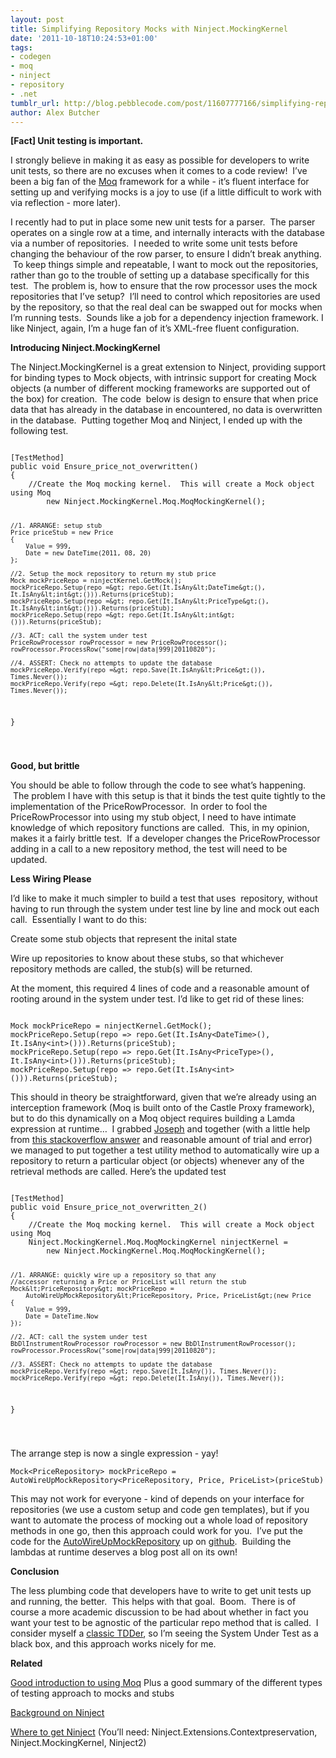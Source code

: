 ```yaml
---
layout: post
title: Simplifying Repository Mocks with Ninject.MockingKernel
date: '2011-10-18T10:24:53+01:00'
tags:
- codegen
- moq
- ninject
- repository
- .net
tumblr_url: http://blog.pebblecode.com/post/11607777166/simplifying-repository-mocks-with
author: Alex Butcher
---
```

<p><strong>[Fact] Unit testing is important.</strong></p>
<p>I strongly believe in making it as easy as possible for developers to write unit tests, so there are no excuses when it comes to a code review!  I&rsquo;ve been a big fan of the <a href="http://code.google.com/p/moq/wiki/QuickStart">Moq</a> framework for a while - it&rsquo;s fluent interface for setting up and verifying mocks is a joy to use (if a little difficult to work with via reflection - more later).  </p>
<p>I recently had to put in place some new unit tests for a parser.  The parser operates on a single row at a time, and internally interacts with the database via a number of repositories.  I needed to write some unit tests before changing the behaviour of the row parser, to ensure I didn&rsquo;t break anything.  To keep things simple and repeatable, I want to mock out the repositories, rather than go to the trouble of setting up a database specifically for this test.  The problem is, how to ensure that the row processor uses the mock repositories that I&rsquo;ve setup?  I&rsquo;ll need to control which repositories are used by the repository, so that the real deal can be swapped out for mocks when I&rsquo;m running tests.  Sounds like a job for a dependency injection framework. I like Ninject, again, I&rsquo;m a huge fan of it&rsquo;s XML-free fluent configuration.</p>
<p><strong>Introducing Ninject.MockingKernel</strong></p>
<p>The Ninject.MockingKernel is a great extension to Ninject, providing support for binding types to Mock objects, with intrinsic support for creating Mock objects (a number of different mocking frameworks are supported out of the box) for creation.  The code  below is design to ensure that when price data that has already in the database in encountered, no data is overwritten in the database.  Putting together Moq and Ninject, I ended up with the following test.</p>
<pre><code>
[TestMethod]
public void Ensure_price_not_overwritten()
{
    //Create the Moq mocking kernel.  This will create a Mock object using Moq
        new Ninject.MockingKernel.Moq.MoqMockingKernel();            

    //1. ARRANGE: setup stub
    Price priceStub = new Price
    {
        Value = 999,
        Date = new DateTime(2011, 08, 20)
    };

    //2. Setup the mock repository to return my stub price
    Mock mockPriceRepo = ninjectKernel.GetMock();
    mockPriceRepo.Setup(repo =&gt; repo.Get(It.IsAny&lt;DateTime&gt;(), It.IsAny&lt;int&gt;())).Returns(priceStub);
    mockPriceRepo.Setup(repo =&gt; repo.Get(It.IsAny&lt;PriceType&gt;(), It.IsAny&lt;int&gt;())).Returns(priceStub);
    mockPriceRepo.Setup(repo =&gt; repo.Get(It.IsAny&lt;int&gt;())).Returns(priceStub);

    //3. ACT: call the system under test
    PriceRowProcessor rowProcessor = new PriceRowProcessor();
    rowProcessor.ProcessRow("some|row|data|999|20110820");

    //4. ASSERT: Check no attempts to update the database
    mockPriceRepo.Verify(repo =&gt; repo.Save(It.IsAny&lt;Price&gt;()), Times.Never());
    mockPriceRepo.Verify(repo =&gt; repo.Delete(It.IsAny&lt;Price&gt;()), Times.Never());
}


</code></pre>
<p><strong>Good, but brittle</strong></p>
<p>You should be able to follow through the code to see what&rsquo;s happening.  The problem I have with this setup is that it binds the test quite tightly to the implementation of the PriceRowProcessor.  In order to fool the PriceRowProcessor into using my stub object, I need to have intimate knowledge of which repository functions are called.  This, in my opinion, makes it a fairly brittle test.  If a developer changes the PriceRowProcessor adding in a call to a new repository method, the test will need to be updated.  </p>
<p><strong>Less Wiring Please</strong></p>
<p>I&rsquo;d like to make it much simpler to build a test that uses  repository, without having to run through the system under test line by line and mock out each call.  Essentially I want to do this:</p>
<p>Create some stub objects that represent the inital state</p>
<p>Wire up repositories to know about these stubs, so that whichever repository methods are called, the stub(s) will be returned.</p>
<p>At the moment, this required 4 lines of code and a reasonable amount of rooting around in the system under test.  I&rsquo;d like to get rid of these lines:</p>
<pre><code>
Mock mockPriceRepo = ninjectKernel.GetMock();
mockPriceRepo.Setup(repo =&gt; repo.Get(It.IsAny&lt;DateTime&gt;(), It.IsAny&lt;int&gt;())).Returns(priceStub);
mockPriceRepo.Setup(repo =&gt; repo.Get(It.IsAny&lt;PriceType&gt;(), It.IsAny&lt;int&gt;())).Returns(priceStub);
mockPriceRepo.Setup(repo =&gt; repo.Get(It.IsAny&lt;int&gt;())).Returns(priceStub);
</code></pre>
<p>This should in theory be straightforward, given that we&rsquo;re already using an interception framework (Moq is built onto of the Castle Proxy framework), but to do this dynamically on a Moq object requires building a Lamda expression at runtime&hellip;  I grabbed <a href="http://twitter.com/#!/josephjegan">Joseph</a> and together (with a little help from <a href="http://stackoverflow.com/questions/6459307/dynamically-calling-moq-setup-at-runtime">this stackoverflow answer</a> and reasonable amount of trial and error) we managed to put together a test utility method to automatically wire up a repository to return a particular object (or objects) whenever any of the retrieval methods are called.  Here&rsquo;s the updated test</p>
<pre><code>
[TestMethod]
public void Ensure_price_not_overwritten_2()
{
    //Create the Moq mocking kernel.  This will create a Mock object using Moq
    Ninject.MockingKernel.Moq.MoqMockingKernel ninjectKernel = 
        new Ninject.MockingKernel.Moq.MoqMockingKernel();

    //1. ARRANGE: quickly wire up a repository so that any 
    //accessor returning a Price or PriceList will return the stub
    Mock&lt;PriceRepository&gt; mockPriceRepo = 
        AutoWireUpMockRepository&lt;PriceRepository, Price, PriceList&gt;(new Price
    {
        Value = 999,
        Date = DateTime.Now
    });

    //2. ACT: call the system under test
    BbDlInstrumentRowProcessor rowProcessor = new BbDlInstrumentRowProcessor();
    rowProcessor.ProcessRow("some|row|data|999|20110820");

    //3. ASSERT: Check no attempts to update the database
    mockPriceRepo.Verify(repo =&gt; repo.Save(It.IsAny()), Times.Never());
    mockPriceRepo.Verify(repo =&gt; repo.Delete(It.IsAny()), Times.Never());
}

</code></pre>
<p>The arrange step is now a single expression - yay!</p>
<pre><code>Mock&lt;PriceRepository&gt; mockPriceRepo = AutoWireUpMockRepository&lt;PriceRepository, Price, PriceList&gt;(priceStub)
</code></pre>
<p>This may not work for everyone - kind of depends on your interface for repositories (we use a custom setup and code gen templates), but if you want to automate the process of mocking out a whole load of repository methods in one go, then this approach could work for you.  I&rsquo;ve put the code for the <a href="https://github.com/pebbleit/MoqMockingKernelTestUtils/blob/master/MoqMockingKernelTestUtils.cs">AutoWireUpMockRepository</a> up on <a href="https://github.com/pebbleit/MoqMockingKernelTestUtils">github</a>.  Building the lambdas at runtime deserves a blog post all on its own! </p>
<p><strong>Conclusion</strong></p>
<p>The less plumbing code that developers have to write to get unit tests up and running, the better.  This helps with that goal.  Boom.  There is of course a more academic discussion to be had about whether in fact you want your test to be agnostic of the particular repo method that is called.  I consider myself a <a href="http://martinfowler.com/articles/mocksArentStubs.html">classic TDDer</a>, so I&rsquo;m seeing the System Under Test as a black box, and this approach works nicely for me.</p>
<p><strong>Related </strong></p>
<p class="p1"><a href="http://stephenwalther.com/blog/archive/2008/06/12/tdd-introduction-to-moq.aspx">Good introduction to using Moq</a> Plus a good summary of the different types of testing approach to mocks and stubs</p>
<p class="p1"><a href="http://ninject.org/learn">Background on Ninject</a></p>
<p class="p1"><a href="http://teamcity.codebetter.com/project.html?projectId=project3">Where to get Ninject</a> (You&rsquo;ll need: Ninject.Extensions.Contextpreservation, Ninject.MockingKernel, Ninject2)</p>
